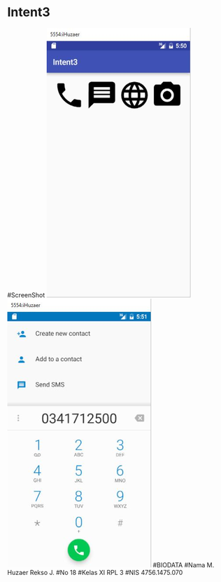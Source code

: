 # Intent3
#ScreenShot 
![ScreenShot](https://github.com/HuzaerRekso/Intent3/blob/master/Inten3.1.JPG "")
![ScreenShot](https://github.com/HuzaerRekso/Intent3/blob/master/Inten3.2.JPG "")
#BIODATA
#Nama
M. Huzaer Rekso J.
#No
18
#Kelas
XI RPL 3
#NIS
4756.1475.070
